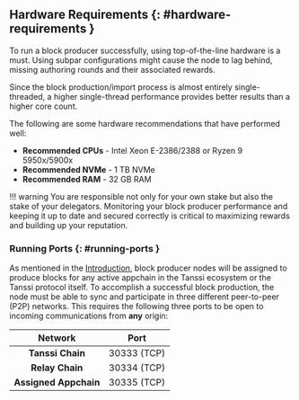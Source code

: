 ## Hardware Requirements {: #hardware-requirements }

To run a block producer successfully, using top-of-the-line hardware is a must. Using subpar configurations might cause the node to lag behind, missing authoring rounds and their associated rewards.

Since the block production/import process is almost entirely single-threaded, a higher single-thread performance provides better results than a higher core count. 

The following are some hardware recommendations that have performed well:

- **Recommended CPUs** - Intel Xeon E-2386/2388 or Ryzen 9 5950x/5900x
- **Recommended NVMe** - 1 TB NVMe
- **Recommended RAM** - 32 GB RAM

!!! warning 
    You are responsible not only for your own stake but also the stake of your delegators. Monitoring your block producer performance and keeping it up to date and secured correctly is critical to maximizing rewards and building up your reputation.

### Running Ports {: #running-ports }

As mentioned in the [Introduction](#introduction), block producer nodes will be assigned to produce blocks for any active appchain in the Tanssi ecosystem or the Tanssi protocol itself. To accomplish a successful block production, the node must be able to sync and participate in three different peer-to-peer (P2P) networks. This requires the following three ports to be open to incoming communications from **any** origin:

|        Network        |    Port     |
|:---------------------:|:-----------:|
|   **Tanssi Chain**    | 30333 (TCP) |
|    **Relay Chain**    | 30334 (TCP) |
| **Assigned Appchain** | 30335 (TCP) |

